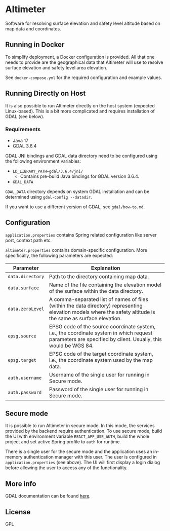 # Altimeter

Software for resolving surface elevation and safety level altitude based on map data and coordinates.

## Running in Docker

To simplify deployment, a Docker configuration is provided. All that one needs to provide are the geographical data
that Altimeter will use to resolve surface elevation and safety level area elevation.

See `docker-compose.yml` for the required configuration and example values.


## Running Directly on Host

It is also possible to run Altimeter directly on the host system (expected Linux-based). This is a bit more complicated
and requires installation of GDAL (see below).

### Requirements

- Java 17
- GDAL 3.6.4

GDAL JNI bindings and GDAL data directory need to be configured using the following environment variables:

* `LD_LIBRARY_PATH=gdal/3.6.4/jni/`
  * Contains pre-build Java bindings for GDAL version 3.6.4.
* `GDAL_DATA`

`GDAL_DATA` directory depends on system GDAL installation and can be determined using
`gdal-config --datadir`.

If you want to use a different version of GDAL, see `gdal/how-to.md`.

## Configuration

`application.properties` contains Spring related configuration like server port, context path etc.

`altimeter.properties` contains domain-specific configuration. More specifically, the following parameters are expected:

| Parameter | Explanation |
| --------- | ----------- |
| `data.directory` | Path to the directory containing map data. |
| `data.surface` | Name of the file containing the elevation model of the surface within the data directory. |
| `data.zeroLevel` | A comma-separated list of names of files (within the data directory) representing elevation models where the safety altitude is the same as surface elevation. |
| `epsg.source` | EPSG code of the source coordinate system, i.e., the coordinate system in which request parameters are specified by client. Usually, this would be WGS 84. |
| `epsg.target` | EPSG code of the target coordinate system, i.e., the coordinate system used by the map data. |
| `auth.username` | Username of the single user for running in Secure mode. |
| `auth.password` | Password of the single user for running in Secure mode. |

## Secure mode

It is possible to run Altimeter in secure mode. In this mode, the services provided by the backend require authentication.
To use secure mode, build the UI with environment variable `REACT_APP_USE_AUTH`, build the whole project and set active Spring profile to `auth` for runtime.

There is a single user for the secure mode and the application uses an in-memory authentication manager with this user. The user is configured
in `application.properties` (see above). The UI will first display a login dialog before allowing the user to access any of the functionality.

## More info

GDAL documentation can be found [here](https://gdal.org/java/index.html?overview-summary.html).

## License

GPL
